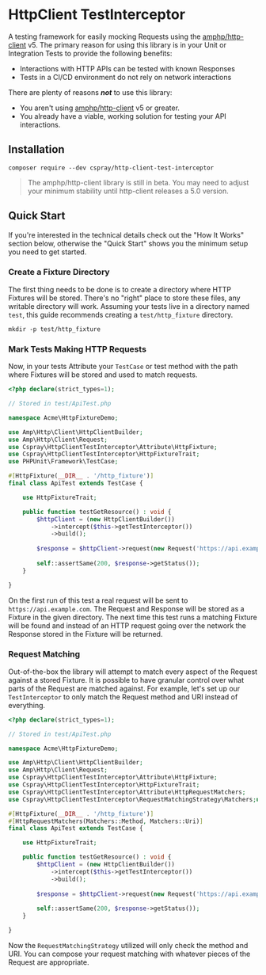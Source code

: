 # HttpClient TestInterceptor

A testing framework for easily mocking Requests using the [amphp/http-client](https://github.com/amphp/http-client) v5. The primary reason for using this library is in your Unit or Integration Tests to provide the following benefits:

- Interactions with HTTP APIs can be tested with known Responses
- Tests in a CI/CD environment do not rely on network interactions

There are plenty of reasons **_not_** to use this library:

- You aren't using [amphp/http-client](https://github.com/amphp/http-client) v5 or greater.
- You already have a viable, working solution for testing your API interactions.

## Installation

```
composer require --dev cspray/http-client-test-interceptor
```

> The amphp/http-client library is still in beta. You may need to adjust your minimum stability until http-client releases a 5.0 version.

## Quick Start

If you're interested in the technical details check out the "How It Works" section below, otherwise the "Quick Start" shows you the minimum setup you need to get started.

### Create a Fixture Directory

The first thing needs to be done is to create a directory where HTTP Fixtures will be stored. There's no "right" place to store these files, any writable directory will work. Assuming your tests live in a directory named `test`, this guide recommends creating a `test/http_fixture` directory.

```
mkdir -p test/http_fixture
```

### Mark Tests Making HTTP Requests

Now, in your tests Attribute your `TestCase` or test method with the path where Fixtures will be stored and used to match requests.

```php
<?php declare(strict_types=1);

// Stored in test/ApiTest.php

namespace Acme\HttpFixtureDemo;

use Amp\Http\Client\HttpClientBuilder;
use Amp\Http\Client\Request;
use Cspray\HttpClientTestInterceptor\Attribute\HttpFixture;
use Cspray\HttpClientTestInterceptor\HttpFixtureTrait;
use PHPUnit\Framework\TestCase;

#[HttpFixture(__DIR__ . '/http_fixture')]
final class ApiTest extends TestCase {

    use HttpFixtureTrait;

    public function testGetResource() : void {
        $httpClient = (new HttpClientBuilder())
            ->intercept($this->getTestInterceptor())
            ->build();
        
        $response = $httpClient->request(new Request('https://api.example.com'));
        
        self::assertSame(200, $response->getStatus());
    }

}
```

On the first run of this test a real request will be sent to `https://api.example.com`. The Request and Response will be stored as a Fixture in the given directory. The next time this test runs a matching Fixture will be found and instead of an HTTP request going over the network the Response stored in the Fixture will be returned.

### Request Matching

Out-of-the-box the library will attempt to match every aspect of the Request against a stored Fixture. It is possible to have granular control over what parts of the Request are matched against. For example, let's set up our `TestInterceptor` to only match the Request method and URI instead of everything.

```php
<?php declare(strict_types=1);

// Stored in test/ApiTest.php

namespace Acme\HttpFixtureDemo;

use Amp\Http\Client\HttpClientBuilder;
use Amp\Http\Client\Request;
use Cspray\HttpClientTestInterceptor\Attribute\HttpFixture;
use Cspray\HttpClientTestInterceptor\HttpFixtureTrait;
use Cspray\HttpClientTestInterceptor\Attribute\HttpRequestMatchers;
use Cspray\HttpClientTestInterceptor\RequestMatchingStrategy\Matchers;use PHPUnit\Framework\TestCase;

#[HttpFixture(__DIR__ . '/http_fixture')]
#[HttpRequestMatchers(Matchers::Method, Matchers::Uri)]
final class ApiTest extends TestCase {

    use HttpFixtureTrait;

    public function testGetResource() : void {
        $httpClient = (new HttpClientBuilder())
            ->intercept($this->getTestInterceptor())
            ->build();
        
        $response = $httpClient->request(new Request('https://api.example.com'));
        
        self::assertSame(200, $response->getStatus());
    }

}
```

Now the `RequestMatchingStrategy` utilized will only check the method and URI. You can compose your request matching with whatever pieces of the Request are appropriate.
